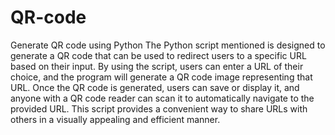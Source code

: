 # QR-code
Generate QR code using Python
The Python script mentioned is designed to generate a QR code that can be used to redirect users to a specific URL based on their input. 
By using the script, users can enter a URL of their choice, and the program will generate a QR code image representing that URL. 
Once the QR code is generated, users can save or display it, and anyone with a QR code reader can scan it to automatically navigate to the provided URL. 
This script provides a convenient way to share URLs with others in a visually appealing and efficient manner.
